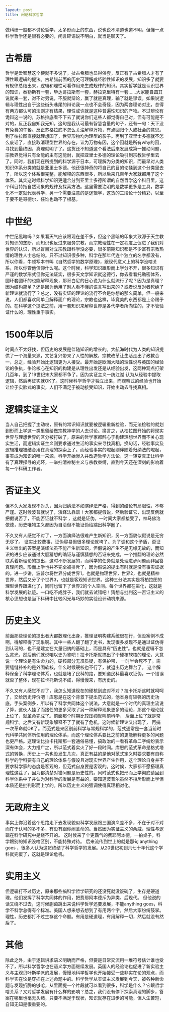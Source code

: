 ```yaml
---
layout: post
title: 闲话科学哲学
---
```

做科研一般都不讨论哲学，太多形而上的东西，说也说不清道也道不明，但懂一点科学哲学还是很有必要的，闲言碎语说不明白，就当是聊天了。

# 古希腊

哲学是爱智慧这个梗就不多说了，扯古希腊也显得俗套，反正有了古希腊人才有了理性跟逻辑的提法。古希腊前面的历史可理解成经验性知识的发展，知识多了就要有规律总结出来，逻辑和理性可看作用来生成规律的知识。其实哲学就是认识世界的知识，泰勒斯有一套，毕达哥拉斯有一套，赫拉克里特有一套……大家能自圆其说就来一套，对不对另说，不服就辩论，赢了就是真理，输了就是谬误。如果说逻辑与理性出自于这些街头巷尾的辩论我一点也不会奇怪，因为两套理论对比，总得有两方都认可的法则才有结果，理性或许就是这种普遍性知识的产物。不过辩论有诡辩这一说的，苏格拉底看不下去了就说你们这些人都觉得自己对，但有可能是不对的，反正我自知我无知。这句是我认可最有智慧含量的句子，还有一句：天下没有免费的午餐。反正苏格拉底不怎么关注解释万物，有点回归个人或社会的意思。到了柏拉图直接就理想国了，世界形物均为理型的影子。再到了亚里士多德就不怎么废话了，直接取消理型世界的存在，认为万物有因，这个因就是所有why的因，寻找到最终因，真理就明了了。这货还不知道这个看法后来发展成第一推动问题，宗教界觉得只有全能的主有这能耐，就把亚里士多德的理论吸引到宗教哲学里去了。同时，我们现在所提到的科学源于日本，可理解为分类的知识，而最早对人类知识体系分类的就是亚里士多德。他还很神奇的将自己的目的论揉到这个分类里去了，所以这个体系很完整，能解释的东西很多，所以后来几百年大家就都用了这个体系。其实这时候科学知识更适合分到亚里士多德所谓的自然哲学这个科目里，这个科目特指自然现象的规律及探索方法。这里需要注明的是数学更多是工具，数学化不一定就代表科学，另一个需要注意的是逻辑学，这货的三段论十分精彩，以至于要不是哥德尔，任谁也动不了根基。

# 中世纪

中世纪黑暗吗？如果看天气应该跟现在差不多，但这个黑暗的印象大致源于天主教对知识的垄断，而知识也反过来服务宗教，而宗教理性在一定程度上促进了我们对世界的认识，所以盲目对立宗教跟科学没必要，很多前期知识都是不少富有宗教热情的理性人士总结的。只不过知识很多种，科学在那年代连个独立的名字都没有，所以你看，牛顿写本书叫《自然哲学的数学原理》，跟现代意义上的科学没啥关系，所以你管他信仰什么呢。这个时候，科学知识跟形而上学分不开，很多知识有严谨的数学形式但你无法证实，很多天文学知识就这德行，你去看看托勒密体系，圆环套圆环的也能解释现象，那哥白尼的日心说为什么就流行了呢？因为是真理？因为结构简单？还是因为他用了别人看不懂的语言写出来的？或者说反对者死绝了新理论就流行了？总之，没有实证的理论的流行不会是你想的那么简单，但一般来说，人们都喜欢简单且解释面广的理论，宗教也这样，毕竟美的东西都是上帝赐予的。在科学这个提法之前，用一套知识来解释世界是各代学者所向往的，才不管验证什么的，理性重于事实。

# 1500年以后

时间点不太好找，但历史的发展是伴随知识的增长的。大航海时代为人类的知识提供了一个海量来源，文艺复兴带来了人性的解放，宗教改革让生活走出了政教合一，总之，经验开始比逻辑更为人接受。最开始是欧洲大陆的理性说与英国的经验论的争执，争论核心在知识的构建是从理性出发还是从经验出发，这两种观点打架几百年，到了19世纪末大家都不争了。因为实证主义一统江湖 认为从经验中提取逻辑，然后再证实就OK了。这时候科学哲学才独立出来，而观察式的经验也开始让位于实验式的事实，人们不满足于被动接受知识，开始主动去寻找真相。

# 逻辑实证主义

当人自己把握了主动权，原有的常识知识就要被逻辑重新检验，而无法检验的就划到形而上学这一类里留给做宗教神学的人去讨论。换言之，从柏拉图开始的将现实世界与理想世界的区分被打破了，原来的哲学家都醉心于构建理想世界而不关心现实生活，而逻辑实证主义则要求通过生活的事实来寻找真相。换句话，经验事实及逻辑推理被结合用在真理的探索上了。而经验事实的崛起则伴随着归纳法的崛起，事实成为知识的唯一来源，科学开始渗入并改造哲学方法论，这一转变真正让科学有了真理探寻的光环，一举扫清神秘主义与宗教束缚，直到今天还在深刻的影响着每一个科研工作者。

# 否证主义

但不久大家发现不对头，因为归纳法不如演绎法严格，得到的结论有局限性，不够严谨。这时候波普就说了，演绎法靠谱！大家都提假说，然后验证它，出现反例就把假说否了，不能否证就不科学 ，这就是证伪。一时间大家都接受了，神马佛洛依德，历史唯物主义都因为自洽但不能证伪给踹出科学圈了。

不久又有人感觉不对了，一方面演绎法很难产生新知识，另一方面貌似假说是无穷无尽了。 证实比较费事，证伪容易但很多理论就垮了。为了调和这个矛盾，否证主义给出的答案是演绎法虽不能产生新知识，但假说的产生不是无缘无故的，而知识的进步应该通过大胆猜想的确证与谨慎猜想的否证来完成，一个推翻的理论必然联系着新理论的提出，这时不断发展的，而科学的任务就是处理进步问题而非回答真理问题。形而上学也并不完全被排斥了，因为假说的提出有时就是没有事实证据的。进一步讲，波普尔将世界分成世界1，也就是物理世界，世界2，也就是精神世界，然后又分了个世界3，也就是客观知识世界。这种三分法其实是将柏拉图的理型世界跟进化了，同时也留下了世界2的个人空间。每个世界都在进化，这就是科学发展的轨迹。一口吃不成胖子，我们就去试错吧！猜想与批判这一否证主义的核心思想也是当下科研中比较闪光与巧妙的实验设计动机来源。

# 历史主义

前面那些理论的提出者大都数理化出身，推理证明构建系统很在行，但没案例不成啊，得解释得了现象啊。其中一些人翻了翻了史书，发现很多发现不是通过证伪得到认可的，也不是建立在大量归纳的基础上，而是具有“历史性”。也就是逻辑不怎么灵光，然后他们就说咱以史为鉴吧！拉卡托斯就搞出了个硬核软核的理论，大意说一个理论是有生命力的，硬核部分无须质疑，有保护带， 一时半会死不了。需要缝缝补补的是外围软核，什么时候硬核也不行了，就退出历史舞台了。 这个解释保全了科学理论体系，也就是堵了民科的路，要知道民科最喜欢证伪，一个错误就否了整体，现在拉卡托斯说不成，得慢慢来，有历史的。

不久又有人感觉不对了，我怎么知道现在的硬核到底对不对？拉卡托斯这时就呵呵了，交给历史评价吧！库恩是在这个背景下提出范式的，他本身有较强的历史功底，手头案例多，所以有了科学共同体这个说法。大意就是一个时代的真理主流说了算，这伙人挂了而接任的更多采取了另一种解释现象更多的理论，那这个理论就上位了，就革命完成了。前面那个时期比较压抑就叫前科学， 后面上位了就是常规科学。之后又有新现象解释不了了就有了危机，这时候新理论又出现了， 再搞一次革命就OK了。而范式是来区别前科学与常规科学的，范式通常是一套当前时代科学共同体所使用的理论体系，而这个理论体系要比之前的更能解释更多的问题也更严格。这理论比拉卡托斯那一套通俗易懂，搞政治的一看有革命二字纷纷表示深有体会，大力推广之，所以范式着实火了好一段时间。库恩的范式革命是格式塔式的转换，历史上一共也没发生几次，真正有益的是他对范式定义时要求要有自称科学的学科要有自己的理论体系与假设且对现实世界产生作用，这个理论自身并不要求科学家的态度是客观的，但范式自身要是客观的。这时候，大家都不愿搭理真理性这茬了，因为都清楚对错问题是历史性的。同时范式也把形而上学彻底请回到科学体系中了并认为对科学的发展是有益的，要知道波普尔虽然不拒斥形而上学但本质还是批判形而上学的。所以历史主义的强调使得真理相对化。

# 无政府主义

事实上你沿着这个思路走下去发现貌似科学发展跟三国演义差不多，不在于对不对而在于认可的多不多，有没有跟你闹革命的。当然因为实证主义的余威，理性与逻辑在科学研究中是绕不开的。 这时候来了个更霸气的费耶阿本德，一拍桌子，科学跟别的知识没啥区别，不能特殊对待。 后来流传到世上的就是那句 anything goes ，很多人认为这货终结了科学哲学的发展。从20世纪初到六七十年代这个学科就完蛋了，这就是理论危机。

# 实用主义

但逻辑打不过历史，原来那些搞科学哲学研究的还没死就没饭碗了，生存是硬道理。他们发挥了科学共同体的作用，把费耶阿本德斥为异类、后现代。 但他说的话又绕不过去，这时候蒯茵跳出来说科学哲学还要发展，不能anything goes，科学不科学总得有个标准。美国人想来想去想到了有用两个字，然后大家纷纷鼓掌。理性，历史都打不过生存这个命题。有用是硬道理，有用解释一切，然后就没有然后了。

# 其他

除此之外，由于逻辑讲求语义明确而严格，但要是日常交流用一堆符号估计谁也受不了，所以科学哲学也在语义学方面继续发展。英国人的经验论也促进了新实验主义与主观贝叶斯学派的发展，慢慢地科学哲学也开始接受一些非实在论的观点，而科学实在论是穿插在上述命题中的。科学哲学从实证主义发展到今天，被各种新命题与发现折腾的够呛，从里面提一个片段就可以看到很多，科学是什么？它跟哲学啥关系？又对哲学发展有什么样的影响？总之，我们没有停下探索真理的脚步，答案在哪里也毫无头绪，只要不满足于现状，知识就存在进步的可能，但人生苦短，自知无知是很重要的。